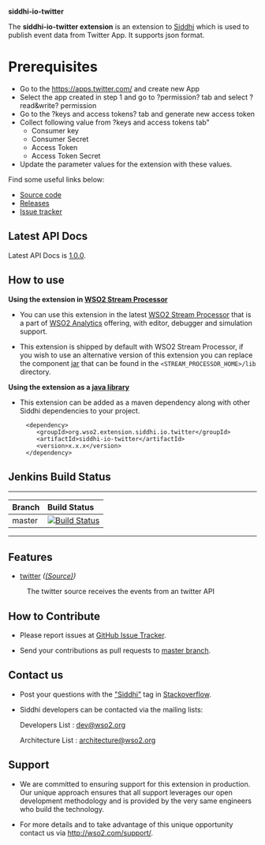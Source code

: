 **siddhi-io-twitter</a>**

The **siddhi-io-twitter extension** is an extension to <a target="_blank" href="https://wso2.github.io/siddhi">Siddhi</a> which is used to publish event data from Twitter App. It supports json format.

**Prerequisites</a>**
======================================
* Go to the https://apps.twitter.com/ and create new App
* Select the app created in step 1 and go to ?permission? tab and select ?read&write? permission
* Go to the ?keys and access tokens? tab and generate new access token
* Collect following value from ?keys and access tokens tab"
  * Consumer key
  * Consumer Secret
  * Access Token
  * Access Token Secret
* Update the parameter values for the extension with these values.

Find some useful links below:

* <a target="_blank" href="https://github.com/wso2-extensions/siddhi-io-twitter">Source code</a>
* <a target="_blank" href="https://github.com/wso2-extensions/siddhi-io-twitter/releases">Releases</a>
* <a target="_blank" href="https://github.com/wso2-extensions/siddhi-io-twitter/issues">Issue tracker</a>

## Latest API Docs

Latest API Docs is <a target="_blank" href="https://wso2-extensions.github.io/siddhi-io-twitter/api/1.0.0">1.0.0</a>.

## How to use

**Using the extension in <a target="_blank" href="https://github.com/wso2/product-sp">WSO2 Stream Processor</a>**

* You can use this extension in the latest <a target="_blank" href="https://github.com/wso2/product-sp/releases">WSO2 Stream Processor</a> that is a part of <a target="_blank" href="http://wso2.com/analytics?utm_source=gitanalytics&utm_campaign=gitanalytics_Jul17">WSO2 Analytics</a> offering, with editor, debugger and simulation support.

* This extension is shipped by default with WSO2 Stream Processor, if you wish to use an alternative version of this extension you can replace the component <a target="_blank" href="https://github
.com/wso2-extensions/siddhi-io-twitter/releases">jar</a> that can be found in the `<STREAM_PROCESSOR_HOME>/lib` directory.

**Using the extension as a <a target="_blank" href="https://wso2.github.io/siddhi/documentation/running-as-a-java-library">java library</a>**

* This extension can be added as a maven dependency along with other Siddhi dependencies to your project.

```
     <dependency>
        <groupId>org.wso2.extension.siddhi.io.twitter</groupId>
        <artifactId>siddhi-io-twitter</artifactId>
        <version>x.x.x</version>
     </dependency>
```

## Jenkins Build Status

---

|  Branch | Build Status |
| :------ |:------------ |
| master  | [![Build Status](https://wso2.org/jenkins/job/siddhi/job/siddhi-io-twitter/badge/icon)](https://wso2.org/jenkins/job/siddhi/job/siddhi-io-twitter/) |

---

## Features

* <a target="_blank" href="https://wso2-extensions.github.io/siddhi-io-twitter/api/1.0.0/#twitter-source">twitter</a> *(<a target="_blank" href="https://wso2.github.io/siddhi/documentation/siddhi-4.0/#source">(Source)</a>)*<br><div style="padding-left: 1em;"><p>The twitter source receives the events from an twitter API </p></div>

## How to Contribute

  * Please report issues at <a target="_blank" href="https://github.com/wso2-extensions/siddhi-io-twitter/issues">GitHub Issue Tracker</a>.

  * Send your contributions as pull requests to <a target="_blank" href="https://github
  .com/wso2-extensions/siddhi-io-twitter/tree/master">master branch</a>.

## Contact us

 * Post your questions with the <a target="_blank" href="http://stackoverflow.com/search?q=siddhi">"Siddhi"</a> tag in <a target="_blank" href="http://stackoverflow.com/search?q=siddhi">Stackoverflow</a>.

 * Siddhi developers can be contacted via the mailing lists:

    Developers List   : [dev@wso2.org](mailto:dev@wso2.org)

    Architecture List : [architecture@wso2.org](mailto:architecture@wso2.org)

## Support

* We are committed to ensuring support for this extension in production. Our unique approach ensures that all support leverages our open development methodology and is provided by the very same engineers who build the technology.

* For more details and to take advantage of this unique opportunity contact us via <a target="_blank" href="http://wso2.com/support?utm_source=gitanalytics&utm_campaign=gitanalytics_Jul17">http://wso2.com/support/</a>.
